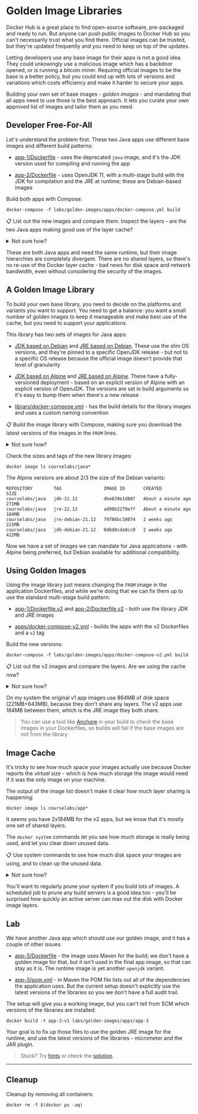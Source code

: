 # Golden Image Libraries

Docker Hub is a great place to find open-source software, pre-packaged and ready to run. But anyone can push public images to Docker Hub so you can't necessarily trust what you find there. Official images can be trusted, but they're updated frequently and you need to keep on top of the updates.

Letting developers use any base image for their apps is not a good idea. They could unkowingly use a malicious image which has a backdoor opened, or is running a bitcoin miner. Requiring official images to be the base is a better policy, but you could end up with lots of versions and variations which costs efficiency and make it harder to secure your apps. 

Building your own set of base images - _golden images_ - and mandating that all apps need to use those is the best approach. It lets you curate your own approved list of images and tailor them as you need.

## Developer Free-For-All

Let's understand the problem first. These two Java apps use different base images and different build patterns:

- [app-1/Dockerfile](./apps/app-1/Dockerfile) - uses the deprecated `java` image, and it's the JDK version used for compiling and running the app

- [app-2/Dockerfile](./apps/app-2/Dockerfile) - uses OpenJDK 11, with a multi-stage build with the JDK for compilation and the JRE at runtime; these are  Debian-based images

Build both apps with Compose:

```
docker-compose -f labs/golden-images/apps/docker-compose.yml build
```

📋 List out the new images and compare them. Inspect the layers - are the two Java apps making good use of the layer cache?

<details>
  <summary>Not sure how?</summary>

The image references both start with `courselabs/app` and use the `v1` tag so you can use that in a filter:

```
docker image ls courselabs/app*:v1
```

You'll see that app-2 is about a 200MB image and app-1 is over 600MB.

Inspec the images to check the layer IDs:

```
docker inspect courselabs/app-1:v1
```

You'll find around 12 layers in app-1.

```
docker inspect courselabs/app-2:v1
```

About half as many layers in app-2 - but there are no common layers with app-1.

</details>

These are both Java apps and need the same runtime, but their image hierarchies are completely divergent. There are no shared layers, so there's no re-use of the Docker layer cache - bad news for disk space and network bandwidth, even without considering the security of the images.

## A Golden Image Library

To build your own base library, you need to decide on the platforms and variants you want to support. You need to get a balance: you want a small number of golden images to keep it manageable and make best use of the cache, but you need to support your applications.

This library has two sets of images for Java apps:

- [JDK based on Debian](./library/java/debian/jdk/Dockerfile) and [JRE based on Debian](./library/java/debian/jre/Dockerfile). These use the slim OS versions, and they're pinned to a specific OpenJDK release - but not to a specific OS release because the official image doesn't provide that level of granularity

- [JDK based on Alpine](./library/java/alpine/jdk/Dockerfile) and [JRE based on Alpine](./library/java/alpine/jre/Dockerfile). These have a fully-versioned deployment - based on an explicit version of Alpine with an explicit version of OpenJDK. The versions are set in build arguments so it's easy to bump them when there's a new release

- [library/docker-compose.yml](./library/docker-compose.yml) - has the build details for the library images and uses a custom naming convention

📋 Build the image library with Compose, making sure you download the latest versions of the images in the `FROM` lines.

<details>
  <summary>Not sure how?</summary>

```
docker-compose -f ./labs/golden-images/library/docker-compose.yml build --pull
```

</details>

Check the sizes and tags of the new library images:

```
docker image ls courselabs/java*
```

The Alpine versions are about 2/3 the size of the Debian variants:

```
REPOSITORY        TAG                IMAGE ID       CREATED              SIZE
courselabs/java   jdk-21.12          dbe839e1d807   About a minute ago   271MB       
courselabs/java   jre-21.12          ad98b2279e7f   About a minute ago   184MB       
courselabs/java   jre-debian-21.12   79786bc38074   2 weeks ago          221MB       
courselabs/java   jdk-debian-21.12   0d6d8cde8cc0   2 weeks ago          422MB
```

Now we have a set of images we can mandate for Java applications - with Alpine being preferred, but Debian available for additional compatibility.

## Using Golden Images

Using the image library just means changing the `FROM` image in the application Dockerfiles, and while we're doing that we can fix them up to use the standard multi-stage build pattern:

- [app-1/Dockerfile.v2](./apps/app-1/Dockerfile.v2) and [app-2/Dockerfile.v2](./apps/app-2/Dockerfile.v2) - both use the library JDK and JRE images

- [apps/docker-compose-v2.yml](./apps/docker-compose-v2.yml) - builds the apps with the v2 Dockerfiles and a `v2` tag

Build the new versions:

```
docker-compose -f labs/golden-images/apps/docker-compose-v2.yml build
```


📋 List out the v2 images and compare the layers. Are we using the cache now?

<details>
  <summary>Not sure how?</summary>

These images start with `courselabs/app` and use the `v2` tag so you can use that in a filter:

```
docker image ls courselabs/app*:v2
```

They're both under 200MB - almost the same size as the golden JRE image. The application binaries are so small they don't add much to the base image.

Inspec the base image and application images to check the layer IDs:

```
docker inspect courselabs/java:jre-21.12

docker inspect courselabs/app-1:v2

docker inspect courselabs/app-2:v2
```

There are two layers in the JRE image - the Alpine layer plus the OpenJDK layer. The app-1 image reuses those layers and adds two more - one which creates the `/app` folder and one which adds the class file. The app-2 image also has four layers - sharing three with app-1, so only the final layer with the app binary is different.

</details>

On my system the original v1 app images use 864MB of disk space (221MB+643MB), because they don't share any layers. The v2 apps use 184MB between them, which is the JRE image they both share.

> You can use a tool like [Anchore](https://anchore.com) in your build to check the base images in your Dockerfiles, so builds will fail if the base images are not from the library

## Image Cache

It's tricky to see how much space your images actually use because Docker reports the _virtual size_ - which is how much storage the image would need if it was the only image on your machine. 

The output of the image list doesn't make it clear how much layer sharing is happening:

```
docker image ls courselabs/app*
```

It seems you have 2x184MB for the v2 apps, but we know that it's mostly one set of shared layers.

The `docker system` commands let you see how much storage is really being used, and let you clear down unused data.

📋 Use system commands to see how much disk space your images are using, and to clean up the unused data.

<details>
  <summary>Not sure how?</summary>

Disk usage uses the same command as the Linux OS:

```
docker system df
```

You'll see how many images are stored, how much disk they're using, and how much can be reclaimed. _Reclaimable_ images are ones which aren't being used by any containers - you don't really want to remove all of those, because it means next time you run a container you'll need to pull the image again.

But you can safely prune unused space, which deletes any layers which are no longer referenced by images (these are called _dangling_):

```
docker system prune -f
```

</details>

You'll want to regularly prune your system if you build lots of images. A scheduled job to prune any build servers is a good idea too - you'll be surprised how quickly an active server can max out the disk with Docker image layers.

## Lab

We have another Java app which should use our golden image, and it has a couple of other issues:

- [app-3/Dockerfile](./apps/app-3/Dockerfile) - the image uses Maven for the build; we don't have a golden image for that, but it isn't used in the final app image, so that can stay as it is. The runtime image is yet another `openjdk` variant.

- [app-3/pom.xml](./apps/app-3/pom.xml) - in Maven the POM file lists out all of the dependencies the application uses. But the current setup doesn't explicitly use the latest versions of the libraries so you we don't have a full audit trail.

The setup will give you a working image, but you can't tell from SCM which versions of the libraries are installed:

```
docker build -t app-3:v1 labs/golden-images/apps/app-3
```

Your goal is to fix up those files to use the golden JRE image for the runtime, and use the latest versions of the libraries - micrometer and the JAR plugin.

> Stuck? Try [hints](hints.md) or check the [solution](solution.md).

___
## Cleanup

Cleanup by removing all containers:

```
docker rm -f $(docker ps -aq)
```